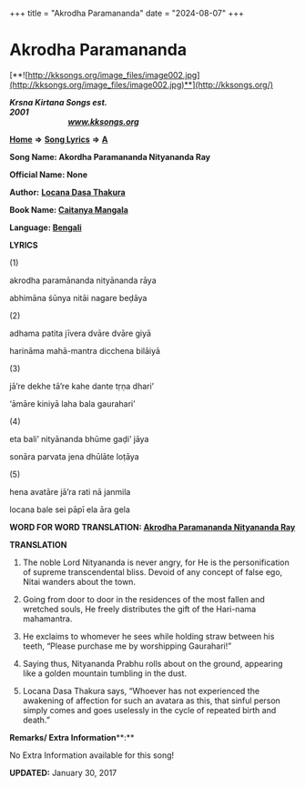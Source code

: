 +++
title = "Akrodha Paramananda"
date = "2024-08-07"
+++

# Akrodha Paramananda
[**![http://kksongs.org/image_files/image002.jpg](http://kksongs.org/image_files/image002.jpg)**](http://kksongs.org/)

**_Krsna Kirtana Songs est. 2001_**                                                                                                                                                 **_www.kksongs.org_**

**[Home](http://kksongs.org/)** **⇒** **[Song Lyrics](http://kksongs.org/lyrics.html)** **⇒** **[A](http://kksongs.org/songs/song_a.html)**

**Song Name: Akordha Paramananda Nityananda Ray**

**Official Name: None**

**Author:** [**Locana Dasa Thakura**](http://kksongs.org/authors/list/locanadasa.html)

**Book Name: [Caitanya Mangala](http://kksongs.org/authors/literature/cm.html)**

**Language: [Bengali](http://kksongs.org/language/list/bengali.html)**

**LYRICS**

(1)

akrodha paramānanda nityānanda rāya

abhimāna śūnya nitāi nagare beḍāya

(2)

adhama patita jīvera dvāre dvāre giyā

harināma mahā-mantra dicchena bilāiyā

(3)

jā’re dekhe tā’re kahe dante tṛṇa dhari’

‘āmāre kiniyā laha bala gaurahari’

(4)

eta bali’ nityānanda bhūme gaḍi’ jāya

sonāra parvata jena dhūlāte loṭāya

(5)

hena avatāre jā’ra rati nā janmila

locana bale sei pāpī ela āra gela

**WORD FOR WORD TRANSLATION: [Akrodha Paramananda Nityananda Ray](http://kksongs.org/synonym/a/akrodhaparamananda.html)**

**TRANSLATION**

1) The noble Lord Nityananda is never angry, for He is the personification of supreme transcendental bliss. Devoid of any concept of false ego, Nitai wanders about the town.

2) Going from door to door in the residences of the most fallen and wretched souls, He freely distributes the gift of the Hari-nama mahamantra.

3) He exclaims to whomever he sees while holding straw between his teeth, “Please purchase me by worshipping Gaurahari!”

4) Saying thus, Nityananda Prabhu rolls about on the ground, appearing like a golden mountain tumbling in the dust.

5) Locana Dasa Thakura says, “Whoever has not experienced the awakening of affection for such an avatara as this, that sinful person simply comes and goes uselessly in the cycle of repeated birth and death.”

**Remarks/ Extra Information****:**

No Extra Information available for this song!

**UPDATED:** January 30, 2017